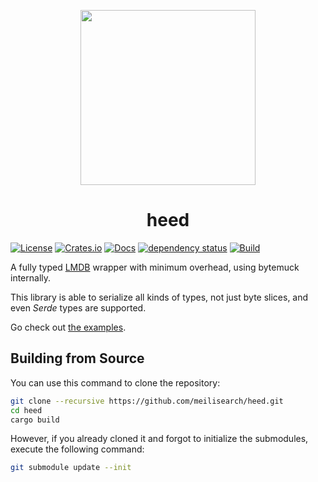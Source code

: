 <p align="center"><img width="280px" src="https://raw.githubusercontent.com/meilisearch/heed/main/assets/heed-pigeon-logo.png"></a>
<h1 align="center" >heed</h1>

[![License](https://img.shields.io/badge/license-MIT-green)](#LICENSE)
[![Crates.io](https://img.shields.io/crates/v/heed)](https://crates.io/crates/heed)
[![Docs](https://docs.rs/heed/badge.svg)](https://docs.rs/heed)
[![dependency status](https://deps.rs/repo/github/meilisearch/heed/status.svg)](https://deps.rs/repo/github/meilisearch/heed)
[![Build](https://github.com/meilisearch/heed/actions/workflows/rust.yml/badge.svg)](https://github.com/meilisearch/heed/actions/workflows/rust.yml)

A fully typed [LMDB](https://en.wikipedia.org/wiki/Lightning_Memory-Mapped_Database) wrapper with minimum overhead, using bytemuck internally.

This library is able to serialize all kinds of types, not just byte slices, and even _Serde_ types are supported.

Go check out [the examples](heed/examples/).

## Building from Source

You can use this command to clone the repository:

```bash
git clone --recursive https://github.com/meilisearch/heed.git
cd heed
cargo build
```

However, if you already cloned it and forgot to initialize the submodules, execute the following command:

```bash
git submodule update --init
```
